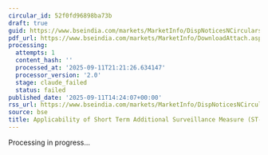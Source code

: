 ```yaml
---
circular_id: 52f0fd96898ba73b
draft: true
guid: https://www.bseindia.com/markets/MarketInfo/DispNoticesNCirculars.aspx?Noticeid={20CDED31-417C-429C-B822-286CAD5F0E78}&noticeno=20250911-80&dt=09/11/2025&icount=80&totcount=91&flag=0
pdf_url: https://www.bseindia.com/markets/MarketInfo/DownloadAttach.aspx?id=20250911-80&attachedId=071270ae-381a-4fd5-bf63-303b38dee23f
processing:
  attempts: 1
  content_hash: ''
  processed_at: '2025-09-11T21:21:26.634147'
  processor_version: '2.0'
  stage: claude_failed
  status: failed
published_date: '2025-09-11T14:24:07+00:00'
rss_url: https://www.bseindia.com/markets/MarketInfo/DispNoticesNCirculars.aspx?Noticeid={20CDED31-417C-429C-B822-286CAD5F0E78}&noticeno=20250911-80&dt=09/11/2025&icount=80&totcount=91&flag=0
source: bse
title: Applicability of Short Term Additional Surveillance Measure (ST-ASM)
---
```


Processing in progress...